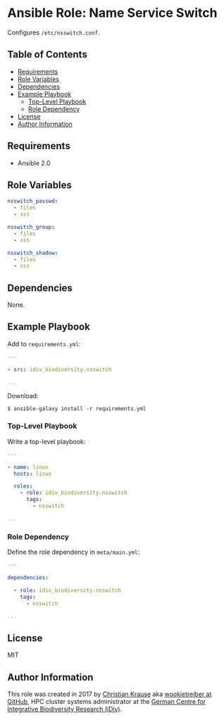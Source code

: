 Ansible Role: Name Service Switch
=================================

Configures `/etc/nsswitch.conf`.


Table of Contents
-----------------

<!-- toc -->

- [Requirements](#requirements)
- [Role Variables](#role-variables)
- [Dependencies](#dependencies)
- [Example Playbook](#example-playbook)
  * [Top-Level Playbook](#top-level-playbook)
  * [Role Dependency](#role-dependency)
- [License](#license)
- [Author Information](#author-information)

<!-- tocstop -->


Requirements
------------

- Ansible 2.0


Role Variables
--------------

```yml
nsswitch_passwd:
  - files
  - sss

nsswitch_group:
  - files
  - sss

nsswitch_shadow:
  - files
  - sss
```


Dependencies
------------

None.


Example Playbook
----------------

Add to `requirements.yml`:

```yml
---

- src: idiv_biodiversity.nsswitch

...
```

Download:

```console
$ ansible-galaxy install -r requirements.yml
```

### Top-Level Playbook

Write a top-level playbook:

```yml
---

- name: linux
  hosts: linux

  roles:
    - role: idiv_biodiversity.nsswitch
      tags:
        - nsswitch

...
```

### Role Dependency

Define the role dependency in `meta/main.yml`:

```yml
---

dependencies:

  - role: idiv_biodiversity.nsswitch
    tags:
      - nsswitch

...
```


License
-------

MIT


Author Information
------------------

This role was created in 2017 by [Christian Krause][author] aka [wookietreiber
at GitHub][wookietreiber], HPC cluster systems administrator at the [German
Centre for Integrative Biodiversity Research (iDiv)][idiv].


[author]: https://www.idiv.de/en/groups_and_people/employees/details/61.html
[idiv]: https://www.idiv.de/
[wookietreiber]: https://github.com/wookietreiber
